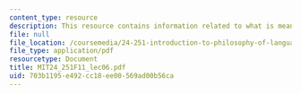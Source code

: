 ```yaml
---
content_type: resource
description: This resource contains information related to what is meaning?
file: null
file_location: /coursemedia/24-251-introduction-to-philosophy-of-language-fall-2011/703b1195e492cc18ee00569ad00b56ca_MIT24_251F11_lec06.pdf
file_type: application/pdf
resourcetype: Document
title: MIT24_251F11_lec06.pdf
uid: 703b1195-e492-cc18-ee00-569ad00b56ca
---
```

